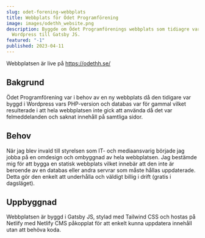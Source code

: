 ```yaml
---
slug: odet-forening-webbplats
title: Webbplats för Ödet Programförening
image: images/odethh_website.png
description: Byggde om Ödet Programförenings webbplats som tidiagre var skapat i
  Wordpress till Gatsby JS.
featured: "-1"
published: 2023-04-11
---
```

Webbplatsen är live på <https://odethh.se/>

## Bakgrund

Ödet Programförening var i behov av en ny webbplats då den tidigare var byggd i Wordpress vars PHP-version och databas var för gammal vilket resulterade i att hela webbplatsen inte gick att använda då det var felmeddelanden och saknat innehåll på samtliga sidor.

## Behov

När jag blev invald till styrelsen som IT- och mediaansvarig började jag jobba på en omdesign och ombyggnad av hela webbplatsen. Jag bestämde mig för att bygga en statisk webbplats vilket innebär att den inte är beroende av en databas eller andra servrar som måste hållas uppdaterade. Detta gör den enkelt att underhålla och väldigt billig i drift (gratis i dagsläget).

## Uppbyggnad

Webbplatsen är byggd i Gatsby JS, stylad med Tailwind CSS och hostas på Netlify med Netlify CMS påkopplat för att enkelt kunna uppdatera innehåll utan att behöva koda.[](https://odethh.se/)
